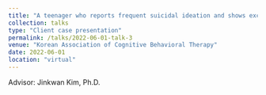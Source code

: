 ```yaml
---
title: "A teenager who reports frequent suicidal ideation and shows excessive amount of activity"
collection: talks
type: "Client case presentation"
permalink: /talks/2022-06-01-talk-3
venue: "Korean Association of Cognitive Behavioral Therapy"
date: 2022-06-01
location: "virtual"
---
```


Advisor: Jinkwan Kim, Ph.D.